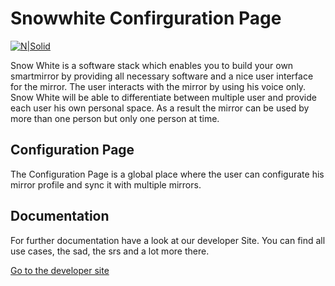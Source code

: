 # Snowwhite Confirguration Page

[![N|Solid](https://freemoser.visualstudio.com/_apis/public/build/definitions/146a203f-a4e5-477d-bb18-74c0183d3a0d/7/badge)](http://snowwhite-configurationpage.azurewebsites.net/)

Snow White is a software stack which enables you to build your own smartmirror by providing all necessary software and a nice user interface for the mirror.
The user interacts with the mirror by using his voice only. Snow White will be able to differentiate between multiple user and provide each user his own personal space. As a result the mirror can be used by more than one person but only one person at time. 


## Configuration Page

The Configuration Page is a global place where the user can configurate his mirror profile and sync it with multiple mirrors.

## Documentation

For further documentation have a look at our developer Site. You can find all use cases, the sad, the srs and a lot more there. 

[Go to the developer site](https://sites.google.com/view/snowwhitedev/sad)